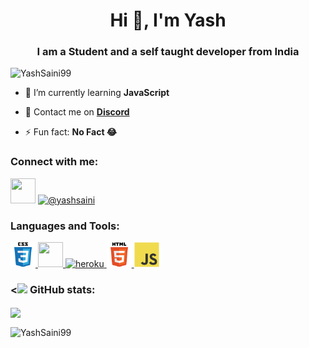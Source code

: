 <h1 align="center">Hi 👋, I'm Yash</h1>
<h3 align="center">I am a Student and a self taught developer from India</h3>

<p align="left"> <img src="https://komarev.com/ghpvc/?username=YashSaini99&label=Profile%20views&color=0e75b6&style=flat" alt="YashSaini99" /> </p>

- 📝 I’m currently learning **JavaScript**

- 📩 Contact me on **[Discord](https://discord.gg/eJEBv7mRuJ)**

- ⚡ Fun fact: **No Fact 😂**

<h3 align="left">Connect with me:</h3>
<p align="left">
<a href="https://discord.gg/https://discord.gg/eJEBv7mRuJ" target="blank"><img src="https://img.icons8.com/color/48/000000/discord-new-logo.png" width="40" height="40"/></a>
<a href="https://dev.to/@yashsaini" target="blank"><img src="https://img.icons8.com/color/48/000000/devpost.png" alt="@yashsaini" height="40" width="40"/></a>
</p>

<h3 align="left">Languages and Tools:</h3>
<p align="left"> <a href="https://www.w3schools.com/css/" target="_blank"> <img src="https://raw.githubusercontent.com/devicons/devicon/master/icons/css3/css3-original-wordmark.svg" alt="css3" width="40" height="40"/> </a>
  <a href="https://code.visualstudio.com/" target="_blank"><img src="https://img.icons8.com/color/50/000000/visual-studio-code-2019.png"  width="40" height="40"/>
<a href="https://heroku.com" target="_blank"> <img src="https://www.vectorlogo.zone/logos/heroku/heroku-icon.svg" alt="heroku" width="40" height="40"/> </a> <a href="https://www.w3.org/html/" target="_blank"> <img src="https://raw.githubusercontent.com/devicons/devicon/master/icons/html5/html5-original-wordmark.svg" alt="html5" width="40" height="40"/> </a> <a href="https://developer.mozilla.org/en-US/docs/Web/JavaScript" target="_blank"> <img src="https://raw.githubusercontent.com/devicons/devicon/master/icons/javascript/javascript-original.svg" alt="javascript" width="40" height="40"/> </a> </p>

### <<img src="https://img.icons8.com/fluent/48/ffffff/github.png" height= "20"> GitHub stats:

<a href="https://wakatime.com/@Diegxs"><img align="center" src="https://github-readme-stats.vercel.app/api?username=YashSaini99&show_icons=true&theme=dark" height="200"></a>

<p><img align="center" src="https://github-readme-streak-stats.herokuapp.com/?user=YashSaini99&show_icons=true&theme=dark" alt="YashSaini99" /></p>


